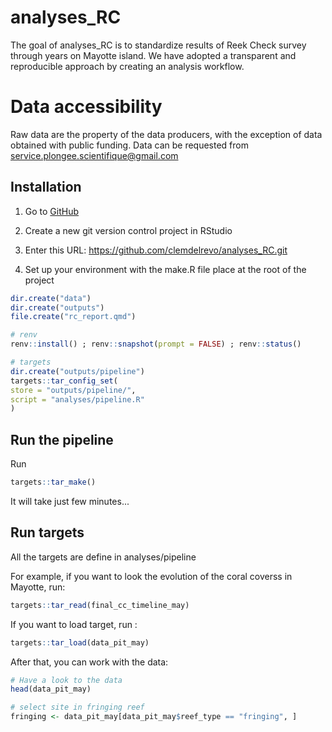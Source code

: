 
# analyses_RC

The goal of analyses_RC is to standardize results of Reek Check survey through years
on Mayotte island. We have adopted a transparent and reproducible approach by creating 
an analysis workflow.

# Data accessibility

Raw data are the property of the data producers, with the exception of data obtained with public funding. Data can be requested from <service.plongee.scientifique@gmail.com>

## Installation


1. Go to [GitHub](https://github.com/clemdelrevo/analyses_RC)

2. Create a new git version control project in RStudio

3. Enter this URL: https://github.com/clemdelrevo/analyses_RC.git

4. Set up your environment with the make.R file place at the root of the project

``` r
dir.create("data")
dir.create("outputs")
file.create("rc_report.qmd")

# renv
renv::install() ; renv::snapshot(prompt = FALSE) ; renv::status()

# targets
dir.create("outputs/pipeline")
targets::tar_config_set(
store = "outputs/pipeline/",
script = "analyses/pipeline.R"
)
```

## Run the pipeline

Run
``` r
targets::tar_make()
```

It will take just few minutes...

## Run targets

All the targets are define in analyses/pipeline

For example, if you want to look the evolution of the coral coverss in Mayotte, run:

``` r
targets::tar_read(final_cc_timeline_may)

```

If you want to load target, run :

``` r
targets::tar_load(data_pit_may)

```
After that, you can work with the data:

``` r
# Have a look to the data
head(data_pit_may)

# select site in fringing reef
fringing <- data_pit_may[data_pit_may$reef_type == "fringing", ]
```